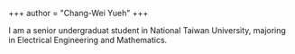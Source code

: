 +++
author = "Chang-Wei Yueh"
+++

I am a senior undergraduat student in National Taiwan University, majoring in Electrical Engineering and Mathematics.